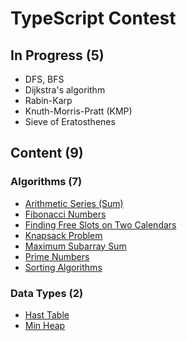 # TypeScript Contest

## In Progress (5)

- DFS, BFS
- Dijkstra's algorithm
- Rabin-Karp
- Knuth-Morris-Pratt (KMP)
- Sieve of Eratosthenes

## Content (9)

### Algorithms (7)

- [Arithmetic Series (Sum)](./src/getArithmeticSeries)
- [Fibonacci Numbers](./src/getFibNum)
- [Finding Free Slots on Two Calendars](./src/getMeetingWindows)
- [Knapsack Problem](./src/getMaxValKnapsack)
- [Maximum Subarray Sum](./src/getMaxSubSum)
- [Prime Numbers](./src/getPrimes)
- [Sorting Algorithms](./src/sortingAlgorithms)

### Data Types (2)

- [Hast Table](./src/HashTable)
- [Min Heap](./src/MinHeap)
